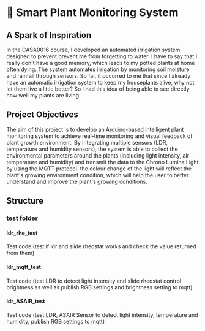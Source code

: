 # 🌱 Smart Plant Monitoring System

## A Spark of Inspiration
In the CASA0016 course, I developed an automated irrigation system designed to prevent prevent me from forgetting to water. I have to say that I really don't have a good memory, which leads to my potted plants at home often dying. The system automates irrigation by monitoring soil moisture and rainfall through sensors.
So far, it occurred to me that since I already have an automatic irrigation system to keep my houseplants alive, why not let them live a little better? So I had this idea of being able to see directly how well my plants are living.

## Project Objectives
The aim of this project is to develop an Arduino-based intelligent plant monitoring system to achieve real-time monitoring and visual feedback of plant growth environment. By integrating multiple sensors (LDR, temperature and humidity sensors), the system is able to collect the environmental parameters around the plants (including light intensity, air temperature and humidity) and transmit the data to the Chrono Lumina Light by using the MQTT protocol. the colour change of the light will reflect the plant's growing environment condition, which will help the user to better understand and improve the plant's growing conditions.

## Structure
### test folder
#### ldr_rhe_test
Test code (test if ldr and slide rheostat works and check the value returned from them)
#### ldr_mqtt_test            
Test code (test LDR to detect light intensity and slide rheostat control brightness as well as publish RGB settings and brightness setting to mqtt)  
#### ldr_ASAIR_test  
Test code (test LDR, ASAIR Sensor to detect light intensity, temperature and humidity, publish RGB settings to mqtt)  
